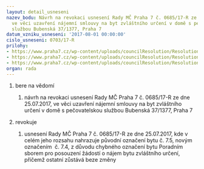 ```yaml
---
layout: detail_usneseni
nazev_bodu: Návrh na revokaci usnesení Rady MČ Praha 7 č. 0685/17-R ze dne 25.07.2017,
  ve věci uzavření nájemní smlouvy na byt zvláštního určení v domě s pečovatelskou
  službou Bubenská 37/1377, Praha 7
datum_vzniku_usneseni: '2017-08-01 00:00:00'
cislo_usneseni: 0703/17-R
prilohy:
- https://www.praha7.cz/wp-content/uploads/councilResolution/Resolutions/29366/export/01_BJ20170725rev~231298.docx
- https://www.praha7.cz/wp-content/uploads/councilResolution/Resolutions/29366/export/02_BJ20170725rev~231297.pdf
- https://www.praha7.cz/wp-content/uploads/councilResolution/Resolutions/29366/export/export~295563.pdf
organ: rada
---
```

<ol id="urzList" class="urzList_view"><li class="urzClass1" id=""><span name="1">bere na vědomí</span><ol class="urzOlClass"><li class="urzClass2" id="" style="text-align: left;"><span><p>návrh na revokaci usnesení Rady MČ Praha 7 č. 0685/17-R ze dne 25.07.2017, ve věci uzavření nájemní smlouvy na byt zvláštního určení v domě s pečovatelskou službou Bubenská 37/1377, Praha 7</p></span></li></ol></li><li class="urzClass1" id=""><span name="21">revokuje</span><ol class="urzOlClass"><li class="urzClass2" id="" style="text-align: left;"><span><p>usnesení Rady MČ Praha 7 č. 0685/17-R ze dne 25.07.2017, kde v celém jeho rozsahu nahrazuje původní označení bytu č. 7.5, novým označením&nbsp; č. 7.4, z důvodu chybného označení bytu Poradním sborem pro posouzení žádostí o nájem bytu zvláštního určení, přičemž ostatní zůstává beze změny<br></p></span></li></ol></li></ol>
